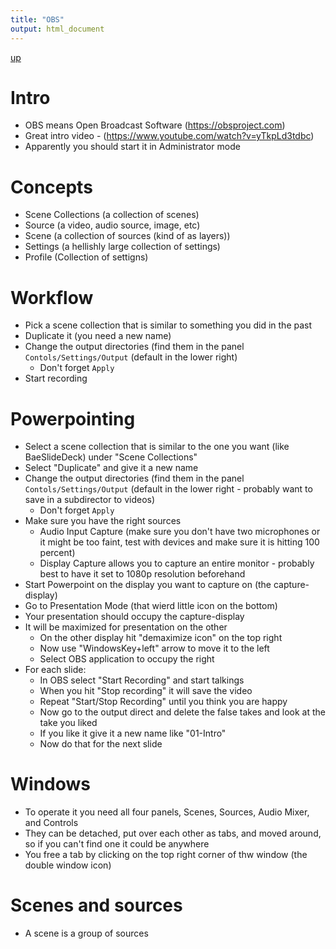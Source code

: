 ```yaml
---
title: "OBS"
output: html_document
---
```

[up](https://mikewise2718.github.io/markdowndocs/)

# Intro
- OBS means Open Broadcast Software (https://obsproject.com)
- Great intro video - (https://www.youtube.com/watch?v=yTkpLd3tdbc) 
- Apparently you should start it in Administrator mode

# Concepts
- Scene Collections (a collection of scenes)
- Source (a video, audio source, image, etc)
- Scene (a collection of sources (kind of as layers))
- Settings (a hellishly large collection of settings)
- Profile (Collection of settigns)

# Workflow
- Pick a scene collection that is similar to something you did in the past
- Duplicate it (you need a new name)
- Change the output directories (find them in the panel `Contols/Settings/Output` (default in the lower right)
  - Don't forget `Apply`
- Start recording


# Powerpointing
- Select a scene collection that is similar to the one you want (like BaeSlideDeck) under "Scene Collections"
- Select "Duplicate" and give it a new name
- Change the output directories (find them in the panel `Contols/Settings/Output` (default in the lower right - probably want to save in a subdirector to videos)
  - Don't forget `Apply`
- Make sure you have the right sources
  - Audio Input Capture (make sure you don't have two microphones or it might be too faint, test with devices and make sure it is hitting 100 percent)
  - Display Capture allows you to capture an entire monitor - probably best to have it set to 1080p resolution beforehand
- Start Powerpoint on the display you want to capture on (the capture-display)
- Go to Presentation Mode (that wierd little icon on the bottom)
- Your presentation should occupy the capture-display
- It will be maximized for presentation on the other
  - On the other display hit "demaximize icon" on the top right
  - Now use "WindowsKey+left" arrow to move it to the left
  - Select OBS application to occupy the right
- For each slide:
  - In OBS select "Start Recording" and start talkings
  - When you hit "Stop recording" it will save the video
  - Repeat "Start/Stop Recording" until you think you are happy
  - Now go to the output direct and delete the false takes and look at the take you liked
  - If you like it give it a new name like "01-Intro"
  - Now do that for the next slide


# Windows
- To operate it you need all four panels, Scenes, Sources, Audio Mixer, and Controls
- They can be detached, put over each other as tabs, and moved around, so if you can't find one it could be anywhere
- You free a tab by clicking on the top right corner of thw window (the double window icon)

# Scenes and sources
- A scene is a group of sources 
